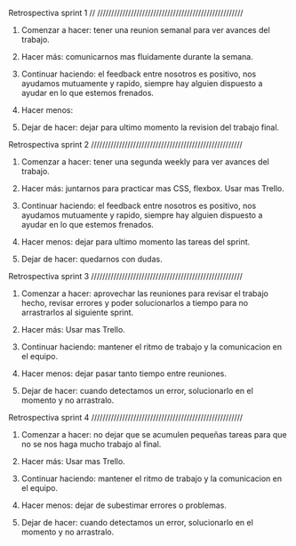 Retrospectiva sprint 1
// ////////////////////////////////////////////////////

1. Comenzar a hacer: tener una reunion semanal para ver avances del trabajo.

2. Hacer más: comunicarnos mas fluidamente durante la semana.

3. Continuar haciendo: el feedback entre nosotros es positivo, nos ayudamos mutuamente y rapido, siempre hay alguien dispuesto a ayudar en lo que estemos frenados.

4. Hacer menos: 

5. Dejar de hacer: dejar para ultimo momento la revision del trabajo final.


Retrospectiva sprint 2
//////////////////////////////////////////////////////

1. Comenzar a hacer: tener una segunda weekly para ver avances del trabajo.

2. Hacer más: juntarnos para practicar mas CSS, flexbox. Usar mas Trello.

3. Continuar haciendo: el feedback entre nosotros es positivo, nos ayudamos mutuamente y rapido, siempre hay alguien dispuesto a ayudar en lo que estemos frenados.

4. Hacer menos: dejar para ultimo momento las tareas del sprint.

5. Dejar de hacer: quedarnos con dudas.


Retrospectiva sprint 3
//////////////////////////////////////////////////////

1. Comenzar a hacer: aprovechar las reuniones para revisar el trabajo hecho, revisar errores y poder solucionarlos a tiempo para no arrastrarlos al siguiente sprint.

2. Hacer más: Usar mas Trello.

3. Continuar haciendo: mantener el ritmo de trabajo y la comunicacion en el equipo.

4. Hacer menos: dejar pasar tanto tiempo entre reuniones.

5. Dejar de hacer: cuando detectamos un error, solucionarlo en el momento y no arrastralo.



Retrospectiva sprint 4
//////////////////////////////////////////////////////

1. Comenzar a hacer: no dejar que se acumulen pequeñas tareas para que no se nos haga mucho trabajo al final.

2. Hacer más: Usar mas Trello.

3. Continuar haciendo: mantener el ritmo de trabajo y la comunicacion en el equipo.

4. Hacer menos: dejar de subestimar errores o problemas.

5. Dejar de hacer: cuando detectamos un error, solucionarlo en el momento y no arrastralo.